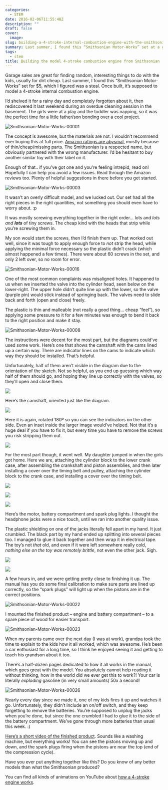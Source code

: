 ```yaml
---
categories:
  - STEM
date: 2016-02-06T11:55:48Z
description: ""
draft: false
cover:
  image:
slug: building-a-4-stroke-internal-combustion-engine-with-the-smithsonian-motor-works-model
summary: Last summer, I found this “Smithsonian Motor-Works” set at a garage sale. Once built, it models a 4-stroke internal combustion engine. I’d shelved it for a rainy day and rediscovered it last weekend while cleaning the basement. Time for a little father/son bonding!
tags:
  - stem
title: Building the model 4-stroke combustion engine from Smithsonian
---
```

Garage sales are great for finding random, interesting things to do with the kids, usually for dirt cheap. Last summer, I found this “Smithsonian Motor-Works” set for $5, which I figured was a steal. Once built, it’s supposed to model a 4-stroke internal combustion engine.

I’d shelved it for a rainy day and completely forgotten about it, then rediscovered it last weekend during an overdue cleaning session in the basement. The girls were at a play and the toddler was napping, so it was the perfect time for a little father/son bonding over a cool project.

![Smithsonian-Motor-Works-00001](Smithsonian-Motor-Works-00001.webp)

The concept is awesome, but the materials are not. I wouldn’t recommend ever buying this at full price. [Amazon ratings are abysmal](http://www.amazon.com/NSI-90805-Smithsonian-Motor-Works/dp/B000246MNS), mostly because of thin/cheap/missing parts. The Smithsonian is a respected name, but obviously partnered with the wrong manufacturer. I’d be hesitant to buy another similar toy with their label on it.

Enough of that.. if you've got one and you're feeling intrepid, read on! Hopefully I can help you avoid a few issues. Read through the Amazon reviews too. Plenty of helpful suggestions in there before you get started.

![Smithsonian-Motor-Works-00003](Smithsonian-Motor-Works-00003.webp)

It wasn’t an overly difficult model, and we lucked out. Our set had all the right pieces in the right quantities, not something you should even have to worry about. :p

It was mostly screwing everything together in the right order… lots and _lots and_ _**lots**_ of tiny screws. The cheap kind with the heads that strip while you’re screwing them in.

My son would start the screws, then I’d finish them up. That worked out well, since it was tough to apply enough force to _not_ strip the head, while applying the minimal force necessary so the plastic didn’t crack (which almost happened a few times). There were about 60 screws in the set, and only 2 left over, so no room for error.

![Smithsonian-Motor-Works-00016](Smithsonian-Motor-Works-00016.webp)

One of the most common complaints was misaligned holes. It happened to us when we inserted the valve into the cylinder head, seen below on the lower-right. The upper hole didn’t quite line up with the lower, so the valve (purple pin) would stick instead of springing back. The valves need to slide back and forth (open and close) freely.

The plastic is thin and malleable (not really a good thing… cheap “feel”), so applying some pressure to it for a few minutes was enough to bend it back to the right position and make it stay.

![Smithsonian-Motor-Works-00008](Smithsonian-Motor-Works-00008.webp)

The instructions were decent for the most part, but the diagrams could’ve used some work. Here’s one that shows the camshaft with the cams lined up a certain way. There are indicator lines on the cams to indicate which way they should be installed. That’s helpful.

Unfortunately, half of them aren’t visible in the diagram due to the orientation of the sketch. Not so helpful, as you end up guessing which way half of them should go, and hoping they line up correctly with the valves, so they’ll open and close them.

![](Smithsonian-Motor-Works-00013.webp)

Here’s the camshaft, oriented just like the diagram.

![](Smithsonian-Motor-Works-00015.webp)

Here it is again, rotated 180º so you can see the indicators on the other side. Even an inset inside the larger image would’ve helped. Not that it’s a huge deal if you have to fix it, but every time you have to remove the screws you risk stripping them out.

![](Smithsonian-Motor-Works-00014.webp)

For the most part though, it went well. My daughter jumped in when the girls got home. Here we are, attaching the cylinder block to the lower crank case, after assembling the crankshaft and piston assemblies, and then later installing a cover over the timing belt and pulley, attaching the cylinder block to the crank case, and installing a cover over the timing belt.

![](Smithsonian-Motor-Works-00007.jpg)

![](Smithsonian-Motor-Works-00019.webp)

![](Smithsonian-Motor-Works-00020.webp)

Here’s the motor, battery compartment and spark plug lights. I thought the headphone jacks were a nice touch, until we ran into another quality issue.

The plastic shielding on one of the jacks literally fell apart in my hand. It just crumbled. The black part by my hand ended up splitting into several pieces too. I managed to glue it back together and then wrap it in electrical tape. The toy’s not _that_ old, and even if it were left somewhere really cold, _nothing else on the toy was remotely brittle_, not even the other jack. Sigh.

![](Smithsonian-Motor-Works-00018.webp)

![](Smithsonian-Motor-Works-00021.webp)

A few hours in, and we were getting pretty close to finishing it up. The manual has you do some final calibration to make sure parts are lined up correctly, so the “spark plugs” will light up when the pistons are in the correct positions.

![Smithsonian-Motor-Works-00022](Smithsonian-Motor-Works-00022.webp)

I mounted the finished product – engine and battery compartment – to a spare piece of wood for easier transport.

![Smithsonian-Motor-Works-00023](Smithsonian-Motor-Works-00023.webp)

When my parents came over the next day (I was at work), grandpa took the time to explain to the kids how it all worked, which was awesome. He’s been a car enthusiast for a long time, so I think he enjoyed seeing it and getting to teach his grandson about it too.

There’s a half-dozen pages dedicated to how it all works in the manual, which goes great with the model. You absolutely cannot help reading it without thinking, how in the world did we ever get this to work?! Your car is literally _exploding_ gasoline (in very small amounts) 50x a second!

![Smithsonian-Motor-Works-00026](Smithsonian-Motor-Works-00026.webp)

Nearly every day since we made it, one of my kids fires it up and watches it go. Unfortunately, they didn’t include an on/off switch, and they keep forgetting to remove the batteries. You’re supposed to unplug the jacks when you’re done, but since the one crumbled I had to glue it to the side of the battery compartment. We’ve gone through more batteries than usual this week. :)

[Here’s a short video of the finished product](https://res.cloudinary.com/dxm4riq52/video/upload/q_auto/v1583296635/The_Smithsonian_Motor-Works_Model_Finished_Product_rnnqlm.mp4). Sounds like a washing machine, but everything works! You can see the pistons moving up and down, and the spark plugs firing when the pistons are near the top (end of the compression cycle).

Have you ever put anything together like this? Do you know of any better models than what the Smithsonian produced?

You can find all kinds of animations on YouTube about [how a 4-stroke engine works](https://www.youtube.com/results?search_query=4+stroke+engine&page=&utm_source=opensearch).
